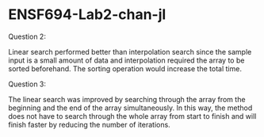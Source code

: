 # ENSF694-Lab2-chan-jl
Question 2:

Linear search performed better than interpolation search since the sample input is a small amount of data and interpolation required the array to be sorted beforehand. The sorting operation would increase the total time.

Question 3:

The linear search was improved by searching through the array from the beginning and the end of the array simultaneously. In this way, the method does not have to search through the whole array from start to finish and will finish faster by reducing the number of iterations.
